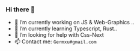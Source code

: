 ### Hi there 👋

- 🔭 I’m currently working on JS & Web-Graphics ..
- 🌱 I’m currently learning Typescript, Rust..
- 🤔 I’m looking for help with Css-Next
- 📫 Contact me: <code>Germxu#gmail.com</code>
